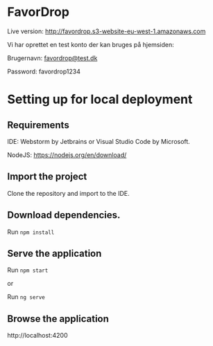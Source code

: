 # FavorDrop
Live version: http://favordrop.s3-website-eu-west-1.amazonaws.com

Vi har oprettet en test konto der kan bruges på hjemsiden:

Brugernavn: favordrop@test.dk

Password: favordrop1234

# Setting up for local deployment
## Requirements
IDE: Webstorm by Jetbrains or Visual Studio Code by Microsoft.

NodeJS: https://nodejs.org/en/download/

## Import the project 
Clone the repository and import to the IDE.

## Download dependencies.
Run `npm install`

## Serve the application
Run `npm start`

or

Run `ng serve`

## Browse the application
http://localhost:4200
